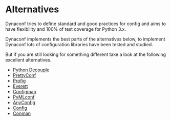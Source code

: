 # Alternatives

Dynaconf tries to define standard and good practices for config and aims to have flexibility and 100% of test coverage for Python 3.x.

Dynaconf implements the best parts of the alternatives below, to implement Dynaconf lots of configuration libraries have been tested and studied.

But if you are still looking for something different take a look at the following excellent alternatives.

- [Python Decouple](https://github.com/henriquebastos/python-decouple)
- [PrettyConf](https://github.com/osantana/prettyconf)
- [Profig](https://bitbucket.org/dhagrow/profig)
- [Everett](https://github.com/willkg/everett)
- [Configman](https://configman.readthedocs.io/en/latest/)
- [PyMLconf](https://pypi.org/project/pymlconf/)
- [AnyConfig](https://github.com/ssato/python-anyconfig)
- [Config](https://pypi.org/project/config/)
- [Conman](https://github.com/the-gigi/conman)
